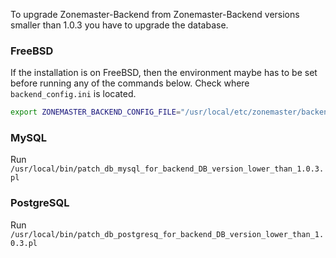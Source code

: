 To upgrade Zonemaster-Backend from Zonemaster-Backend versions smaller than 1.0.3 you have to upgrade the database.

### FreeBSD

If the installation is on FreeBSD, then the environment maybe has to be set before
running any of the commands below. Check where `backend_config.ini` is located.

```sh
export ZONEMASTER_BACKEND_CONFIG_FILE="/usr/local/etc/zonemaster/backend_config.ini"
```

### MySQL

Run `/usr/local/bin/patch_db_mysql_for_backend_DB_version_lower_than_1.0.3.pl`


### PostgreSQL

Run `/usr/local/bin/patch_db_postgresq_for_backend_DB_version_lower_than_1.0.3.pl`

